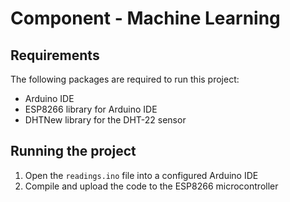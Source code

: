 # Component - Machine Learning

## Requirements

The following packages are required to run this project:

- Arduino IDE
- ESP8266 library for Arduino IDE
- DHTNew library for the DHT-22 sensor

## Running the project

1. Open the `readings.ino` file into a configured Arduino IDE
2. Compile and upload the code to the ESP8266 microcontroller